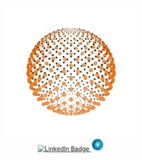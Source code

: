 <div align="center">
<img src="./666_2.gif" width="300" height="300"> <br>
<div id="badges">
  <a href="www.linkedin.com/in/dyachuk-roman">
  <img src="https://img.shields.io/badge/LinkedIn-blue?style=for-the-badge&logo=linkedin&logoColor=white" alt="LinkedIn Badge"/>
  </a>
  <a href="www.linkedin.com/in/dyachuk-roman">
  <img src="./1.gif" width="30" height="30" alt="LinkedIn Badge"/>
  </a>
</div>
</div>


<!--
<div id="all_gif">
<div align="left">
<img src="./222.gif" width="100" height="100">
<img src="./10_1.gif" width="100" height="100">
<img src="./11.gif" width="100" height="100">
</div>
<div>
<img src="./123.gif" width="100" height="100">
<img src="./133.gif" width="100" height="100">
<img src="./6.gif" width="100" height="100">
</div>
<div>
<img src="./yy3.gif" width="100" height="100">
</div>
</div>

-->
